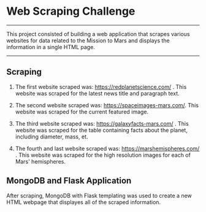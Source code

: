 # Web Scraping Challenge

---

This project consisted of building a web application that scrapes various websites for data related to the Mission to Mars and displays the information in a single HTML page.

---

## Scraping

1. The first website scraped was: https://redplanetscience.com/ . This website was scraped for the latest news title and paragraph text. 

2. The second website scraped was: https://spaceimages-mars.com/. This website was scraped for the current featured image.

3. The third website scraped was: https://galaxyfacts-mars.com/ . This website was scraped for the table containing facts about the planet, including diameter, mass, et.

4. The fourth and last website scraped was: https://marshemispheres.com/ . This website was scraped for the high resolution images for each of Mars' hemispheres.

## MongoDB and Flask Application

After scraping, MongoDB with Flask templating was used to create a new HTML webpage that displayes all of the scraped information. 